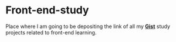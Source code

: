 # Front-end-study
Place where I am going to be depositing the link of all my **[Gist](https://gist.github.com/barbaraantonia)** study projects related to front-end learning.
